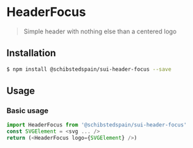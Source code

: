 # HeaderFocus

> Simple header with nothing else than a centered logo

## Installation

```sh
$ npm install @schibstedspain/sui-header-focus --save
```

## Usage

### Basic usage
```js
import HeaderFocus from '@schibstedspain/sui-header-focus'
const SVGElement = <svg ... />
return (<HeaderFocus logo={SVGElement} />)
```
